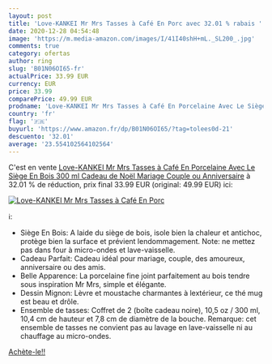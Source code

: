 ```yaml
---
layout: post
title: 'Love-KANKEI Mr Mrs Tasses à Café En Porc avec 32.01 % rabais '
date: 2020-12-28 04:54:48
image: 'https://m.media-amazon.com/images/I/41I40shH+mL._SL200_.jpg'
comments: true
category: ofertas
author: ring
slug: 'B01N06OI65-fr'
actualPrice: 33.99 EUR
currency: EUR
price: 33.99
comparePrice: 49.99 EUR
prodname: 'Love-KANKEI Mr Mrs Tasses à Café En Porcelaine Avec Le Siège En Bois  300 ml  Cadeau de Noël  Mariage  Couple ou Anniversaire'
country: 'fr'
flag: '🇫🇷'
buyurl: 'https://www.amazon.fr/dp/B01N06OI65/?tag=tolees0d-21'
descuento: '32.01'
average: '23.554102564102564'
---
```


C'est en vente [Love-KANKEI Mr Mrs Tasses à Café En Porcelaine Avec Le Siège En Bois  300 ml  Cadeau de Noël  Mariage  Couple ou Anniversaire](https://www.amazon.fr/dp/B01N06OI65/?tag=tolees0d-21)  à  32.01 % de réduction, prix final  33.99 EUR (original: 49.99 EUR) ici:

[![Love-KANKEI Mr Mrs Tasses à Café En Porc](https://m.media-amazon.com/images/I/41I40shH+mL._SL200_.jpg)](https://www.amazon.fr/dp/B01N06OI65/?tag=tolees0d-21)

ℹ️:

- Siège En Bois: A laide du siège de bois, isole bien la chaleur et antichoc, protège bien la surface et prévient lendommagement. Note: ne mettez pas dans four à micro-ondes et lave-vaisselle.
- Cadeau Parfait: Cadeau idéal pour mariage, couple, des amoureux, anniversaire ou des amis.
- Belle Apparence: La porcelaine fine joint parfaitement au bois tendre sous inspiration Mr Mrs, simple et élégante.
- Dessin Mignon: Lèvre et moustache charmantes à lextérieur, ce thé mug est beau et drôle.
- Ensemble de tasses: Coffret de 2 (boîte cadeau noire), 10,5 oz / 300 ml, 10,4 cm de hauteur et 7,8 cm de diamètre de la bouche. Remarque: cet ensemble de tasses ne convient pas au lavage en lave-vaisselle ni au chauffage au micro-ondes.

[Achète-le!!](https://www.amazon.fr/dp/B01N06OI65/?tag=tolees0d-21)

